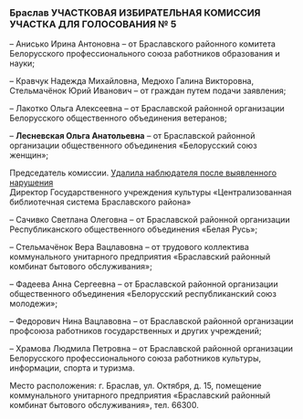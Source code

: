 ### Браслав УЧАСТКОВАЯ ИЗБИРАТЕЛЬНАЯ КОМИССИЯ УЧАСТКА ДЛЯ ГОЛОСОВАНИЯ № 5

– Анисько Ирина Антоновна – от Браславского районного комитета Белорусского профессионального союза работников образования и науки;

– Кравчук Надежда Михайловна, Медюхо Галина Викторовна, Стельмачёнок Юрий Иванович – от граждан путем подачи заявления;

– Лакотко Ольга Алексеевна – от Браславской районной организации Белорусского общественного объединения ветеранов;

– **Лесневская Ольга Анатольевна** – от Браславской районной организации общественного объединения «Белорусский союз женщин»;

Председатель комиссии. [Удалила наблюдателя после выявленного нарушения](../articles/tut_by_695812.md)  
Директор Государственного учреждения культуры  «Централизованная библиотечная система Браславского района»

– Сачивко Светлана Олеговна – от Браславской районной организации Республиканского общественного объединения «Белая Русь»;

– Стельмачёнок Вера Вацлавовна – от трудового коллектива коммунального унитарного предприятия «Браславский районный комбинат бытового обслуживания»;

– Фадеева Анна Сергеевна – от Браславской районной организации общественного объединения «Белорусский республиканский союз молодежи»;

– Федорович Нина Вацлавовна – от Браславской районной организации профсоюза работников государственных и других учреждений;

– Храмова Людмила Петровна – от Браславской районной организации Белорусского профессионального союза работников культуры, информации, спорта и туризма.

Место расположения: г. Браслав, ул. Октября, д. 15, помещение коммунального унитарного предприятия «Браславский районный комбинат бытового обслуживания», тел. 66300.
